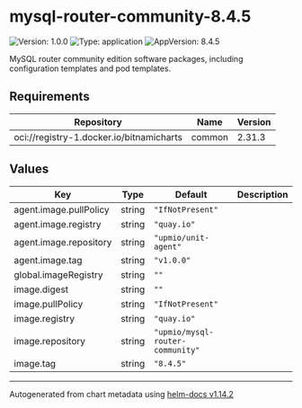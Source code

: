# mysql-router-community-8.4.5

![Version: 1.0.0](https://img.shields.io/badge/Version-1.0.0-informational?style=flat-square) ![Type: application](https://img.shields.io/badge/Type-application-informational?style=flat-square) ![AppVersion: 8.4.5](https://img.shields.io/badge/AppVersion-8.4.5-informational?style=flat-square)

MySQL router community edition software packages, including configuration templates and pod templates.

## Requirements

| Repository | Name | Version |
|------------|------|---------|
| oci://registry-1.docker.io/bitnamicharts | common | 2.31.3 |

## Values

| Key | Type | Default | Description |
|-----|------|---------|-------------|
| agent.image.pullPolicy | string | `"IfNotPresent"` |  |
| agent.image.registry | string | `"quay.io"` |  |
| agent.image.repository | string | `"upmio/unit-agent"` |  |
| agent.image.tag | string | `"v1.0.0"` |  |
| global.imageRegistry | string | `""` |  |
| image.digest | string | `""` |  |
| image.pullPolicy | string | `"IfNotPresent"` |  |
| image.registry | string | `"quay.io"` |  |
| image.repository | string | `"upmio/mysql-router-community"` |  |
| image.tag | string | `"8.4.5"` |  |

----------------------------------------------
Autogenerated from chart metadata using [helm-docs v1.14.2](https://github.com/norwoodj/helm-docs/releases/v1.14.2)
